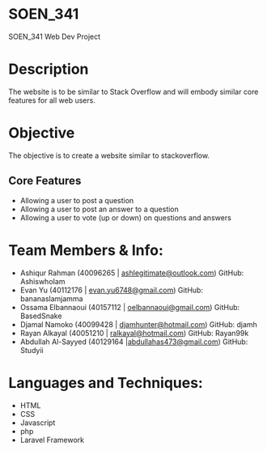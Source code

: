 # SOEN_341
SOEN_341 Web Dev Project


# Description
The website is to be similar to Stack Overflow and will embody similar core features for all web users.

# Objective
The objective is to create a website similar to stackoverflow.

## Core Features
* Allowing a user to post a question
* Allowing a user to post an answer to a question
* Allowing a user to vote (up or down) on questions and answers


# Team Members & Info:

* Ashiqur Rahman      (40096265 | ashlegitimate@outlook.com) GitHub: AshiswhoIam
* Evan Yu             (40112176 | evan.yu6748@gmail.com) GitHub: bananaslamjamma
* Ossama Elbannaoui   (40157112 | oelbannaoui@gmail.com) GitHub: BasedSnake
* Djamal Namoko       (40099428 | djamhunter@hotmail.com) GitHub: djamh
* Rayan Alkayal       (40051210 | ralkayal@hotmail.com) GitHub: Rayan99k
* Abdullah Al-Sayyed  (40129164 |abdullahas473@gmail.com) GitHub: Studyii


# Languages and Techniques:

* HTML
* CSS
* Javascript
* php
* Laravel Framework
